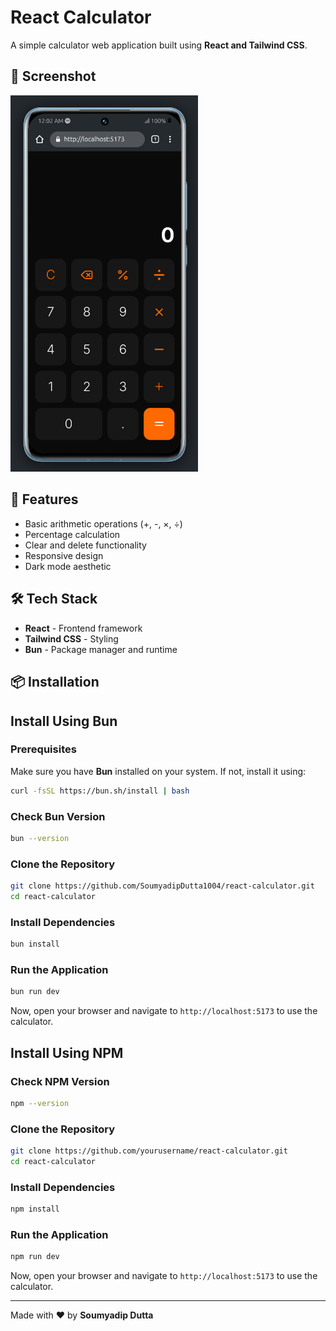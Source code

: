 # React Calculator

A simple calculator web application built using **React and Tailwind CSS**.


## 📸 Screenshot
[<img src="src/assets/CalculatorUi.png" alt="Calculator UI" width="300"/>]()

## 🚀 Features
- Basic arithmetic operations (+, -, ×, ÷)
- Percentage calculation
- Clear and delete functionality
- Responsive design
- Dark mode aesthetic

## 🛠️ Tech Stack
- **React** - Frontend framework
- **Tailwind CSS** - Styling
- **Bun** - Package manager and runtime

## 📦 Installation

## Install Using Bun

### Prerequisites
Make sure you have **Bun** installed on your system. If not, install it using:
```sh
curl -fsSL https://bun.sh/install | bash
```

### Check Bun Version
```sh
bun --version
```

### Clone the Repository
```sh
git clone https://github.com/SoumyadipDutta1004/react-calculator.git
cd react-calculator
```

### Install Dependencies
```sh
bun install
```

### Run the Application
```sh
bun run dev
```

Now, open your browser and navigate to `http://localhost:5173` to use the calculator.

## Install Using NPM

### Check NPM Version
```sh
npm --version
```

### Clone the Repository
```sh
git clone https://github.com/yourusername/react-calculator.git
cd react-calculator
```

### Install Dependencies
```sh
npm install
```

### Run the Application
```sh
npm run dev
```

Now, open your browser and navigate to `http://localhost:5173` to use the calculator.

---
Made with ❤️ by **Soumyadip Dutta**

